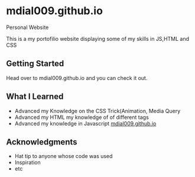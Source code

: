 # mdial009.github.io
Personal Website

This is a my portofilio website displaying some of my skills in JS,HTML and CSS

## Getting Started
Head over to mdial009.github.io and you can check it out.

## What I Learned
* Advanced my Knowledge on the CSS Trick(Animation, Media Query
* Advanced my HTML my knowledge of of different tags 
* Advanced my knowledge in Javascript
[mdial009.github.io](mdial009.github.io)




## Acknowledgments

* Hat tip to anyone whose code was used
* Inspiration
* etc
